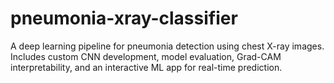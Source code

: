 # pneumonia-xray-classifier
A deep learning pipeline for pneumonia detection using chest X-ray images. Includes custom CNN development, model evaluation, Grad-CAM interpretability, and an interactive ML app for real-time prediction.
